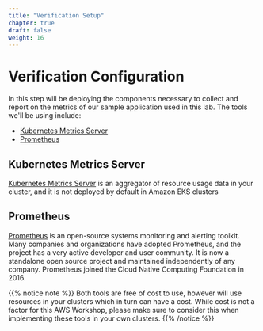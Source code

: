 ```yaml
---
title: "Verification Setup"
chapter: true
draft: false
weight: 16
---
```


# Verification Configuration 

In this step will be deploying the components necessary to collect and report on the metrics of our sample application used in this lab. The tools we'll be using include:

* [Kubernetes Metrics Server](https://docs.aws.amazon.com/eks/latest/userguide/metrics-server.html) 
* [Prometheus](https://prometheus.io) 


## Kubernetes Metrics Server
[Kubernetes Metrics Server](https://docs.aws.amazon.com/eks/latest/userguide/metrics-server.html) is an aggregator of resource usage data in your cluster, and it is not deployed by default in Amazon EKS clusters

## Prometheus
[Prometheus](https://prometheus.io) is an open-source systems monitoring and alerting toolkit. Many companies and organizations have adopted Prometheus, and the project has a very active developer and user community. It is now a standalone open source project and maintained independently of any company. Prometheus joined the Cloud Native Computing Foundation in 2016.

{{% notice note %}}
Both tools are free of cost to use, however will use resources in your clusters which in turn can have a cost.  While cost is not a factor for this AWS Workshop, please make sure to consider this when implementing these tools in your own clusters.
{{% /notice %}}